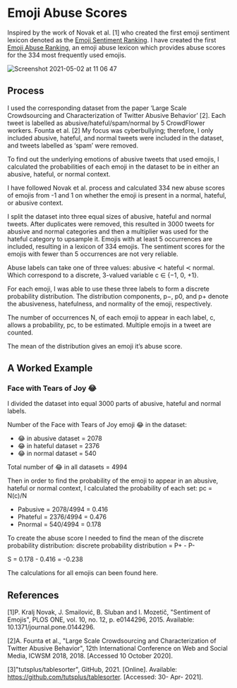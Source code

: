# Emoji Abuse Scores 

Inspired by the work of Novak et al. [1] who created the first emoji sentiment lexicon denoted as the [Emoji Sentiment Ranking](http://kt.ijs.si/data/Emoji_sentiment_ranking/). I have created the first [Emoji Abuse Ranking](https://elenabarry.github.io), an emoji abuse lexicon which provides abuse scores for the 334 most frequently used emojis.

![Screenshot 2021-05-02 at 11 06 47](https://user-images.githubusercontent.com/53048127/116809577-8ef5f700-ab36-11eb-914c-770536b6a07a.png)

## Process
I used the corresponding dataset from the paper ‘Large Scale Crowdsourcing and Characterization of Twitter Abusive Behavior’ [2]. Each tweet is labelled as abusive/hateful/spam/normal by 5 CrowdFlower workers. Founta et al. [2] My focus was cyberbullying; therefore, I only included abusive, hateful, and normal tweets were included in the dataset, and tweets labelled as ‘spam’ were removed.

To find out the underlying emotions of abusive tweets that used emojis, I calculated the probabilities of each emoji in the dataset to be in either an abusive, hateful, or normal context. 

I have followed Novak et al. process and calculated 334 new abuse scores of emojis from -1 and 1 on whether the emoji is present in a normal, hateful, or abusive context. 

I split the dataset into three equal sizes of abusive, hateful and normal tweets. After duplicates were removed, this resulted in 3000 tweets for abusive and normal categories and then a multiplier was used for the hateful category to upsample it. Emojis with at least 5 occurrences are included, resulting in a lexicon of 334 emojis. The sentiment scores for the emojis with fewer than 5 occurrences are not very reliable.

Abuse labels can take one of three values: abusive ≺ hateful ≺ normal. Which correspond to a discrete, 3-valued variable c ∈ {−1, 0, +1}.

For each emoji, I was able to use these three labels to form a discrete probability distribution. The distribution components, p−, p0, and p+ denote the abusiveness, hatefulness, and normality of the emoji, respectively.

The number of occurrences N, of each emoji to appear in each label, c, allows a probability, pc, to be estimated. Multiple emojis in a tweet are counted.

The mean of the distribution gives an emoji it’s abuse score.

## A Worked Example

### Face with Tears of Joy 😂

I divided the dataset into equal 3000 parts of abusive, hateful and normal labels.

Number of the Face with Tears of Joy emoji 😂 in the dataset: 

* 😂 in abusive dataset = 2078
* 😂 in hateful dataset = 2376
* 😂 in normal dataset = 540

Total number of 😂 in all datasets = 4994

Then in order to find the probability of the emoji to appear in an abusive, hateful or normal context, I calculated the probability of each set: pc = N(c)/N

* Pabusive = 2078/4994 = 0.416
* Phateful = 2376/4994 = 0.476
* Pnormal = 540/4994 = 0.178

To create the abuse score I needed to find the mean of the discrete probability distribution: discrete probability distribution = P+ - P-

S = 0.178 - 0.416 = -0.238

The calculations for all emojis can been found here. 

## References 
   
[1]P.  Kralj Novak, J.  Smailović, B.  Sluban and I.  Mozetič, "Sentiment of Emojis", PLOS ONE, vol. 10, no. 12, p. e0144296, 2015. Available: 10.1371/journal.pone.0144296.

[2]A.  Founta et al., "Large Scale Crowdsourcing and Characterization of Twitter Abusive Behavior", 12th International Conference on Web and Social Media, ICWSM 2018, 2018. [Accessed 10 October 2020].

[3]"tutsplus/tablesorter", GitHub, 2021. [Online]. Available: https://github.com/tutsplus/tablesorter. [Accessed: 30- Apr- 2021].

